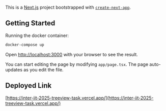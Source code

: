 This is a [Next.js](https://nextjs.org) project bootstrapped with [`create-next-app`](https://nextjs.org/docs/app/api-reference/cli/create-next-app).

## Getting Started

Running the docker container:

```bash
docker-compose up
```

Open [http://localhost:3000](http://localhost:3000) with your browser to see the result.

You can start editing the page by modifying `app/page.tsx`. The page auto-updates as you edit the file.

## Deployed Link

[https://inter-iit-2025-treeview-task.vercel.app/](https://inter-iit-2025-treeview-task.vercel.app/)
